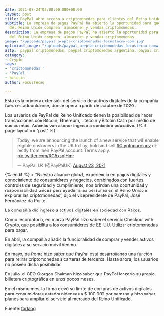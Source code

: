 ```yaml
---
date: 2021-08-24T03:00:00.000+00:00
layout: post
title: PayPal abre acceso a criptomonedas para clientes del Reino Unido
subtitle: La empresa de pagos PayPal ha abierto la oportunidad para que los clientes
  del Reino Unido compren, almacenen y vendan criptomonedas.
description: La empresa de pagos PayPal ha abierto la oportunidad para que los clientes
  del Reino Unido compren, almacenen y vendan criptomonedas.
image: "/uploads/paypal_acepta-criptomonedas-focustecno-com.jpg"
optimized_image: "/uploads/paypal_acepta-criptomonedas-focustecno-comw.jpg"
altp:  paypal criptomonedas, paypal criptomonedas argentina, paypal criptomonedas españa, paypal criptomonedas latinoamérica, paypal criptomonedas colombia, paypal criptomonedas méxico, paypal acepta criptomonedas, paypal comprar criptomonedas, paypal recibe criptomonedas, paypal a criptomoneda, paypal con criptomonedas, recargar paypal con criptomonedas, paypal permite pagar con criptomonedas, criptomonedas en paypal, paypal y las criptomonedas, paypal y criptomonedas, paypal para criptomonedas, and paypal pago criptomonedas 
category:
- Crypto
tags:
- 'criptomonedas '
- 'PayPal '
- bitcoin
author: FocusTecno

---
```

Esta es la primera extensión del servicio de activos digitales de la compañía fuera estadounidense, donde opera a partir de octubre de 2020 .

Los usuarios de PayPal del Reino Unificado tienen la posibilidad de hacer transacciones con Bitcoin, Ethereum, Litecoin y Bitcoin Cash por medio de sus cuentas. Además van a tener ingreso a contenido educativo.
{% if page.layout == 'post' %}
<blockquote class="twitter-tweet"><p lang="en" dir="ltr">Today, we are announcing the launch of a new service that will enable eligible customers in the UK to buy, hold and sell <a href="https://twitter.com/hashtag/Cryptocurrency?src=hash&ref_src=twsrc%5Etfw">#Cryptocurrency</a> directly from their PayPal account. Terms apply. <a href="https://t.co/RG5xoqlHmr">pic.twitter.com/RG5xoqlHmr</a></p>— PayPal UK (@PayPalUK) <a href="https://twitter.com/PayPalUK/status/1429685369960898560?ref_src=twsrc%5Etfw">August 23, 2021</a></blockquote> <script async src="https://platform.twitter.com/widgets.js" charset="utf-8"></script>
{% endif %}
> “Nuestro alcance global, experiencia en pagos digitales y conocimiento de consumidores y negocios, combinados con fuertes controles de seguridad y cumplimiento, nos brindan una oportunidad y responsabilidad únicas para ayudar a las personas en el Reino Unido a explorar las criptomonedas”, dijo el vicepresidente de PayPal, José Fernández da Ponte.

La compañía dio ingreso a activos digitales en sociedad con Paxos.

Como recordatorio, en marzo PayPal hizo saber el servicio Checkout with Crypto, que posibilita a los consumidores de EE. UU. Utilizar criptomonedas para pagar.

En abril, la compañía añadió la funcionalidad de comprar y vender activos digitales a su servicio móvil Venmo.

En mayo, da Ponte hizo saber que PayPal está desarrollando una función para retirar criptomonedas a carteras de terceros. Hasta ahora, los usuarios no poseen dicha posibilidad.

En julio, el CEO Otorgan Shulman hizo saber que PayPal lanzaría su propia billetera criptográfica en unos pocos meses.

En el mismo mes, la firma elevó su límite de compras de activos digitales para consumidores estadounidenses a $ 100,000 por semana y hizo saber planes para ampliar el servicio al mercado del Reino Unificado.

Fuente: [forklog](https://forklog.com/ "https://forklog.com/")
